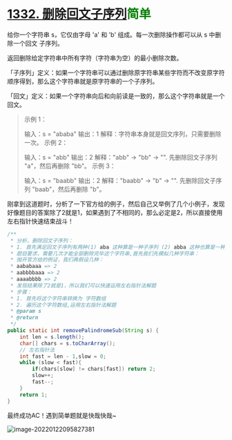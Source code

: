 # [1332. 删除回文子序列](https://leetcode-cn.com/problems/remove-palindromic-subsequences/)<font color=green>简单</font>

给你一个字符串 s，它仅由字母 'a' 和 'b' 组成。每一次删除操作都可以从 s 中删除一个回文 子序列。

返回删除给定字符串中所有字符（字符串为空）的最小删除次数。

「子序列」定义：如果一个字符串可以通过删除原字符串某些字符而不改变原字符顺序得到，那么这个字符串就是原字符串的一个子序列。

「回文」定义：如果一个字符串向后和向前读是一致的，那么这个字符串就是一个回文。

> 示例 1：
>
> 输入：s = "ababa"
> 输出：1
> 解释：字符串本身就是回文序列，只需要删除一次。
> 示例 2：
>
> 输入：s = "abb"
> 输出：2
> 解释："abb" -> "bb" -> "". 
> 先删除回文子序列 "a"，然后再删除 "bb"。
> 示例 3：
>
> 输入：s = "baabb"
> 输出：2
> 解释："baabb" -> "b" -> "". 
> 先删除回文子序列 "baab"，然后再删除 "b"。

刚拿到这道题时，分析了一下官方给的例子，然后自己又举例了几个小例子，发现好像题目的答案除了2就是1，如果遇到了不相同的，那么必定是2，所以直接使用左右指针快速结束战斗！



```java
/**
 * 分析，删除回文子序列：
 * 1. 首先满足回文子序列有两种(1) aba 这种算是一种子序列 (2) abba 这种也算是一种子序列
 * 题目要求，需要几次才能全部删除完毕这个字符串,首先我们先模拟几种字符串：
 * 抛开官方给的例证，我们再假设几种：
 * aababaaa => 2
 * aabbbbaaa => 2
 * aaaabbbb => 2
 * 发现结果除了2就是1，所以我们可以快速运用左右指针法解题
 * 步骤：
 * 1. 首先将这个字符串转换为 字符数组
 * 2. 遍历这个字符数组,运用左右指针法解题
 * @param s
 * @return
 */
public static int removePalindromeSub(String s) {
    int len = s.length();
    char[] chars = s.toCharArray();
    // 左右指针法
    int fast = len - 1,slow = 0;
    while (slow < fast){
        if(chars[slow] != chars[fast]) return 2;
        slow++;
        fast--;
    }
    return 1;
}
```

最终成功AC！遇到简单题就是快哉快哉~

![image-20220122095827381](http://image.tinx.top/image-20220122095827381.png)